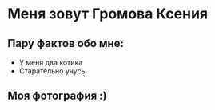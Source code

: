 # Меня зовут Громова Ксения

## Пару фактов обо мне:
 - У меня два котика
 - Старательно учусь

## Моя фотография :)
